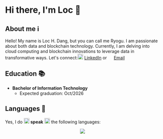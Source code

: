 # Hi there, I'm Loc 👋

## About me :information_source:
Hello! My name is Loc H. Dang, but you can call me Ryogu. I am passionate about both data and blockchain technology. Currently, I am delving into cloud computing and blockchain innovations to leverage data in transformative ways. Let's connect:<a href="https://www.linkedin.com/in/huuloc2605/" target="_blank"><img src="https://skillicons.dev/icons?i=linkedin&theme=dark" width="18px"/></a> [LinkedIn](https://www.linkedin.com/in/huuloc2605/) or <a href="mailto:dhl26052004@gmail.com"><img src="https://skillicons.dev/icons?i=gmail&theme=dark" width="15px"/></a> [Email](mailto:dhl26052004@gmail.com)

## Education :books:
- **Bachelor of Information Technology**
  - Expected graduation: Oct/2026

## Languages :abcd:
Yes, I do <span><img src="https://static.xx.fbcdn.net/images/emoji.php/v9/tb5/1/32/1f5e3.png" width="18px"/></span> **speak** <span><img src="https://static.xx.fbcdn.net/images/emoji.php/v9/tb5/1/32/1f5e3.png" width="18px"/></span> the following languages:
<p style="text-align: center;">
    <img src="https://skillicons.dev/icons?i=c,cpp,cs,py,solidity&theme=dark" />
</p>
